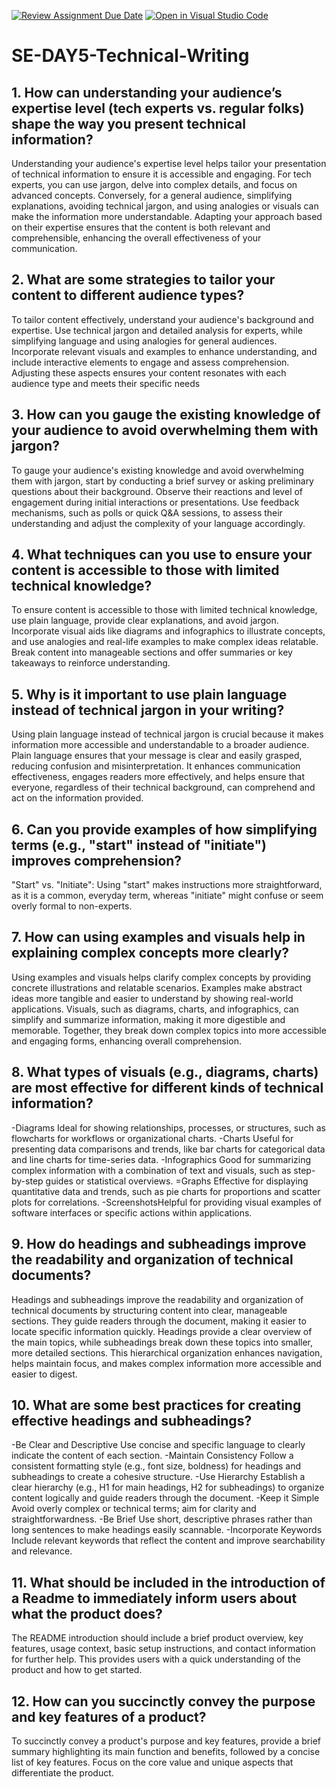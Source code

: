 [![Review Assignment Due Date](https://classroom.github.com/assets/deadline-readme-button-22041afd0340ce965d47ae6ef1cefeee28c7c493a6346c4f15d667ab976d596c.svg)](https://classroom.github.com/a/zsAR-pyY)
[![Open in Visual Studio Code](https://classroom.github.com/assets/open-in-vscode-2e0aaae1b6195c2367325f4f02e2d04e9abb55f0b24a779b69b11b9e10269abc.svg)](https://classroom.github.com/online_ide?assignment_repo_id=15677631&assignment_repo_type=AssignmentRepo)
# SE-DAY5-Technical-Writing
## 1. How can understanding your audience’s expertise level (tech experts vs. regular folks) shape the way you present technical information?
Understanding your audience's expertise level helps tailor your presentation of technical information to ensure it is accessible and engaging. For tech experts, you can use jargon, delve into complex details, and focus on advanced concepts. Conversely, for a general audience, simplifying explanations, avoiding technical jargon, and using analogies or visuals can make the information more understandable. Adapting your approach based on their expertise ensures that the content is both relevant and comprehensible, enhancing the overall effectiveness of your communication.

## 2. What are some strategies to tailor your content to different audience types?
To tailor content effectively, understand your audience's background and expertise. Use technical jargon and detailed analysis for experts, while simplifying language and using analogies for general audiences. Incorporate relevant visuals and examples to enhance understanding, and include interactive elements to engage and assess comprehension. Adjusting these aspects ensures your content resonates with each audience type and meets their specific needs

## 3. How can you gauge the existing knowledge of your audience to avoid overwhelming them with jargon?
To gauge your audience's existing knowledge and avoid overwhelming them with jargon, start by conducting a brief survey or asking preliminary questions about their background. Observe their reactions and level of engagement during initial interactions or presentations. Use feedback mechanisms, such as polls or quick Q&A sessions, to assess their understanding and adjust the complexity of your language accordingly.

## 4. What techniques can you use to ensure your content is accessible to those with limited technical knowledge?
To ensure content is accessible to those with limited technical knowledge, use plain language, provide clear explanations, and avoid jargon. Incorporate visual aids like diagrams and infographics to illustrate concepts, and use analogies and real-life examples to make complex ideas relatable. Break content into manageable sections and offer summaries or key takeaways to reinforce understanding.

## 5. Why is it important to use plain language instead of technical jargon in your writing?
Using plain language instead of technical jargon is crucial because it makes information more accessible and understandable to a broader audience. Plain language ensures that your message is clear and easily grasped, reducing confusion and misinterpretation. It enhances communication effectiveness, engages readers more effectively, and helps ensure that everyone, regardless of their technical background, can comprehend and act on the information provided.
## 6. Can you provide examples of how simplifying terms (e.g., "start" instead of "initiate") improves comprehension?
"Start" vs. "Initiate": Using "start" makes instructions more straightforward, as it is a common, everyday term, whereas "initiate" might confuse or seem overly formal to non-experts.

## 7. How can using examples and visuals help in explaining complex concepts more clearly?
Using examples and visuals helps clarify complex concepts by providing concrete illustrations and relatable scenarios. Examples make abstract ideas more tangible and easier to understand by showing real-world applications. Visuals, such as diagrams, charts, and infographics, can simplify and summarize information, making it more digestible and memorable. Together, they break down complex topics into more accessible and engaging forms, enhancing overall comprehension.

## 8. What types of visuals (e.g., diagrams, charts) are most effective for different kinds of technical information?
-Diagrams Ideal for showing relationships, processes, or structures, such as flowcharts for workflows or organizational charts.
-Charts Useful for presenting data comparisons and trends, like bar charts for categorical data and line charts for time-series data.
-Infographics Good for summarizing complex information with a combination of text and visuals, such as step-by-step guides or statistical overviews.
=Graphs Effective for displaying quantitative data and trends, such as pie charts for proportions and scatter plots for correlations.
-ScreenshotsHelpful for providing visual examples of software interfaces or specific actions within applications.

## 9. How do headings and subheadings improve the readability and organization of technical documents?
Headings and subheadings improve the readability and organization of technical documents by structuring content into clear, manageable sections. They guide readers through the document, making it easier to locate specific information quickly. Headings provide a clear overview of the main topics, while subheadings break down these topics into smaller, more detailed sections. This hierarchical organization enhances navigation, helps maintain focus, and makes complex information more accessible and easier to digest.

## 10. What are some best practices for creating effective headings and subheadings?
-Be Clear and Descriptive Use concise and specific language to clearly indicate the content of each section.
-Maintain Consistency Follow a consistent formatting style (e.g., font size, boldness) for headings and subheadings to create a cohesive structure.
-Use Hierarchy Establish a clear hierarchy (e.g., H1 for main headings, H2 for subheadings) to organize content logically and guide readers through the document.
-Keep it Simple Avoid overly complex or technical terms; aim for clarity and straightforwardness.
-Be Brief Use short, descriptive phrases rather than long sentences to make headings easily scannable.
-Incorporate Keywords Include relevant keywords that reflect the content and improve searchability and relevance.

## 11. What should be included in the introduction of a Readme to immediately inform users about what the product does?
The README introduction should include a brief product overview, key features, usage context, basic setup instructions, and contact information for further help. This provides users with a quick understanding of the product and how to get started.

## 12. How can you succinctly convey the purpose and key features of a product?
To succinctly convey a product's purpose and key features, provide a brief summary highlighting its main function and benefits, followed by a concise list of key features. Focus on the core value and unique aspects that differentiate the product.
